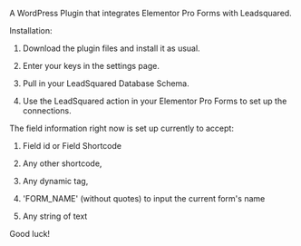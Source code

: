 A WordPress Plugin that integrates Elementor Pro Forms with Leadsquared.

Installation:
1) Download the plugin files and install it as usual.

2) Enter your keys in the settings page. 

3) Pull in your LeadSquared Database Schema.

4) Use the LeadSquared action in your Elementor Pro Forms to set up the connections. 

The field information right now is set up currently to accept:

1) Field id or Field Shortcode

2) Any other shortcode, 

3) Any dynamic tag,

4) 'FORM_NAME' (without quotes) to input the current form's name

5) Any string of text

Good luck! 
